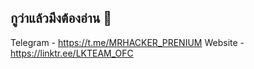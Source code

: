 ## กูว่าแล้วมึงต้องอ่าน 👋

<!--
**BRB-OWNERR/BRB-OWNERR** is a ✨ _special_ ✨ repository because its `README.md` (this file) appears on your GitHub profile.

Here are some ideas to get you started:

- 🔭 I’m currently working on ...
- 🌱 I’m currently learning ...
- 👯 I’m looking to collaborate on ...
- 🤔 I’m looking for help with ...
- 💬 Ask me about ...
- 📫 How to reach me: ...
- 😄 Pronouns: ...
- ⚡ Fun fact: ...
-->
Telegram - https://t.me/MRHACKER_PRENIUM
Website - https://linktr.ee/LKTEAM_OFC
